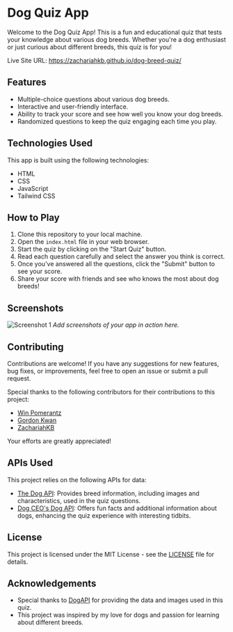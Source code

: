 # Dog Quiz App

Welcome to the Dog Quiz App! This is a fun and educational quiz that tests your knowledge about various dog breeds. Whether you're a dog enthusiast or just curious about different breeds, this quiz is for you!

Live Site URL: https://zachariahkb.github.io/dog-breed-quiz/ 

## Features

- Multiple-choice questions about various dog breeds.
- Interactive and user-friendly interface.
- Ability to track your score and see how well you know your dog breeds.
- Randomized questions to keep the quiz engaging each time you play.

## Technologies Used

This app is built using the following technologies:

- HTML
- CSS
- JavaScript
- Tailwind CSS

## How to Play

1. Clone this repository to your local machine.
2. Open the `index.html` file in your web browser.
3. Start the quiz by clicking on the "Start Quiz" button.
4. Read each question carefully and select the answer you think is correct.
5. Once you've answered all the questions, click the "Submit" button to see your score.
6. Share your score with friends and see who knows the most about dog breeds!

## Screenshots

![Screenshot 1](/screenshots/screenshot1.png)
*Add screenshots of your app in action here.*

## Contributing

Contributions are welcome! If you have any suggestions for new features, bug fixes, or improvements, feel free to open an issue or submit a pull request.

Special thanks to the following contributors for their contributions to this project:
- [Win Pomerantz](https://github.com/winpom)
- [Gordon Kwan](https://github.com/pandord24)
- [ZachariahKB](https://github.com/ZachariahKB)

Your efforts are greatly appreciated!

## APIs Used

This project relies on the following APIs for data:

- [The Dog API](https://thedogapi.com): Provides breed information, including images and characteristics, used in the quiz questions.
- [Dog CEO's Dog API](https://dog.ceo/dog-api/): Offers fun facts and additional information about dogs, enhancing the quiz experience with interesting tidbits.

## License

This project is licensed under the MIT License - see the [LICENSE](/LICENSE) file for details.

## Acknowledgements

- Special thanks to [DogAPI](https://dog.ceo/dog-api/) for providing the data and images used in this quiz.
- This project was inspired by my love for dogs and passion for learning about different breeds.
